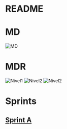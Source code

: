 # README #

# MD

![MD](Documentation/MD.png)

# MDR

![Nivel1](Documentation/Sprint_A/DiagramaComponentes_C4_Nível1.png)
![Nivel2](Documentation/Sprint_A/DiagramaComponentes_C4_Nível2.png)
![Nivel2](Documentation/Sprint_A/DiagramaComponentes_C4_Nível3_MDR.png)

# Sprints

## [Sprint A](Documentation/Sprint_A.md)


